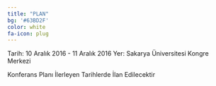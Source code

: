 ```yaml
---
title: "PLAN"
bg: '#63BD2F'
color: white
fa-icon: plug
---
```


Tarih: 10 Aralık 2016 - 11 Aralık 2016
Yer: Sakarya Üniversitesi Kongre Merkezi

Konferans Planı İlerleyen Tarihlerde İlan Edilecektir





